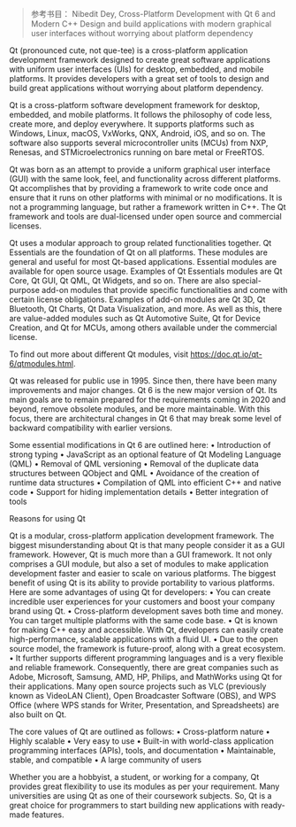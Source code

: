 >参考书目：
>Nibedit Dey, 
>Cross-Platform Development with Qt 6 and Modern C++
Design and build applications with modern graphical user interfaces without worrying about platform dependency


Qt (pronounced cute, not que-tee) is a cross-platform application development framework designed to create great software applications with uniform user interfaces (UIs) for desktop, embedded, and mobile platforms.
It provides developers with a great set of tools to design and build great applications without worrying about platform dependency. 




Qt is a cross-platform software development framework for desktop, embedded, and mobile platforms.
It follows the philosophy of code less, create more, and deploy everywhere.
It supports platforms such as Windows, Linux, macOS, VxWorks, QNX, Android, iOS, and so on. 
The software also supports several microcontroller units (MCUs) from NXP, Renesas, and STMicroelectronics running on bare metal or FreeRTOS.

Qt was born as an attempt to provide a uniform graphical user interface (GUI) with the same look, feel, and functionality across different platforms. 
Qt accomplishes that by providing a framework to write code once and ensure that it runs on other platforms with minimal or no modifications. 
It is not a programming language, but rather a framework written in C++. 
The Qt framework and tools are dual-licensed under open source and commercial licenses.

Qt uses a modular approach to group related functionalities together. 
Qt Essentials are the foundation of Qt on all platforms. 
These modules are general and useful for most Qt-based applications. 
Essential modules are available for open source usage. 
Examples of Qt Essentials modules are Qt Core, Qt GUI, Qt QML, Qt Widgets, and so on. 
There are also special-purpose add-on modules that provide specific functionalities and come with certain license obligations. 
Examples of add-on modules are Qt 3D, Qt Bluetooth, Qt Charts, Qt Data Visualization, and more. 
As well as this, there are value-added modules such as Qt Automotive Suite, Qt for Device Creation, and Qt for MCUs, among others available under the commercial license.


To find out more about different Qt modules, visit https://doc.qt.io/qt-6/qtmodules.html.


Qt was released for public use in 1995. 
Since then, there have been many improvements and major changes. 
Qt 6 is the new major version of Qt. 
Its main goals are to remain prepared for the requirements coming in 2020 and beyond, remove obsolete modules, and be more maintainable. 
With this focus, there are architectural changes in Qt 6 that may break some level of backward compatibility with earlier versions.



Some essential modifications in Qt 6 are outlined here:
• Introduction of strong typing
• JavaScript as an optional feature of Qt Modeling Language (QML)
• Removal of QML versioning
• Removal of the duplicate data structures between QObject and QML
• Avoidance of the creation of runtime data structures
• Compilation of QML into efficient C++ and native code
• Support for hiding implementation details
• Better integration of tools



Reasons for using Qt

Qt is a modular, cross-platform application development framework. 
The biggest misunderstanding about Qt is that many people consider it as a GUI framework. 
However, Qt is much more than a GUI framework.
It not only comprises a GUI module, but also a set of modules to make application development faster and easier to scale on various platforms.
The biggest benefit of using Qt is its ability to provide portability to various platforms. 
Here are some advantages of using Qt for developers:
• You can create incredible user experiences for your customers and boost your company brand using Qt.
• Cross-platform development saves both time and money. You can target multiple platforms with the same code base.
• Qt is known for making C++ easy and accessible. With Qt, developers can easily create high-performance, scalable applications with a fluid UI.
• Due to the open source model, the framework is future-proof, along with a great ecosystem.
• It further supports different programming languages and is a very flexible and reliable framework. Consequently, there are great companies such as Adobe, Microsoft, Samsung, AMD, HP, Philips, and MathWorks using Qt for their applications. Many open source projects such as VLC (previously known as VideoLAN Client), Open Broadcaster Software (OBS), and WPS Office (where WPS stands for Writer, Presentation, and Spreadsheets) are also built on Qt.

The core values of Qt are outlined as follows:
• Cross-platform nature
• Highly scalable
• Very easy to use
• Built-in with world-class application programming interfaces (APIs), tools, and documentation
• Maintainable, stable, and compatible
• A large community of users

Whether you are a hobbyist, a student, or working for a company, Qt provides great flexibility to use its modules as per your requirement. 
Many universities are using Qt as one of their coursework subjects. 
So, Qt is a great choice for programmers to start building new applications with ready-made features. 



